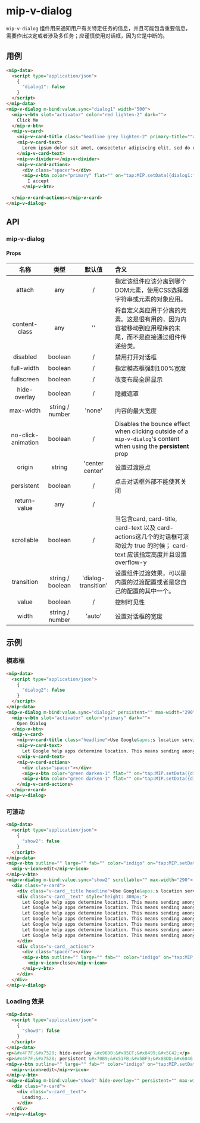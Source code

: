 # mip-v-dialog

`mip-v-dialog` 组件用来通知用户有关特定任务的信息，并且可能包含重要信息，需要作出决定或者涉及多任务；应谨慎使用对话框，因为它是中断的。

## 用例

```html
<mip-data>
  <script type="application/json">
    {
      "dialog1": false
    }
  </script>
</mip-data>
<mip-v-dialog m-bind:value.sync="dialog1" width="500">
  <mip-v-btn slot="activator" color="red lighten-2" dark="">
    Click Me
  </mip-v-btn>
  <mip-v-card>
    <mip-v-card-title class="headline grey lighten-2" primary-title="">Privacy Policy</mip-v-card-title>
    <mip-v-card-text>
      Lorem ipsum dolor sit amet, consectetur adipiscing elit, sed do eiusmod tempor incididunt ut labore et dolore magna aliqua. Ut enim ad minim veniam, quis nostrud exercitation ullamco laboris nisi ut aliquip ex ea commodo consequat. Duis aute irure dolor in reprehenderit in voluptate velit esse cillum dolore eu fugiat nulla pariatur. Excepteur sint occaecat cupidatat non proident, sunt in culpa qui officia deserunt mollit anim id est laborum.
    </mip-v-card-text>
    <mip-v-divider></mip-v-divider>
    <mip-v-card-actions>
      <div class="spacer"></div>
      <mip-v-btn color="primary" flat="" on="tap:MIP.setData({dialog1:false})">
        I accept
      </mip-v-btn>
    
  </mip-v-card-actions></mip-v-card>
</mip-v-dialog>
```

## API

### mip-v-dialog

#### Props

名称|类型|默认值|含义
:--:|:--:|:--:|:---
attach|any|/|指定该组件应该分离到哪个DOM元素，使用CSS选择器字符串或元素的对象应用。
content-class|any|''|将自定义类应用于分离的元素。这是很有用的，因为内容被移动到应用程序的末尾，而不是直接通过组件传递给类。
disabled|boolean|/|禁用打开对话框
full-width|boolean|/|指定模态框强制100%宽度
fullscreen|boolean|/|改变布局全屏显示
hide-overlay|boolean|/|隐藏遮罩
max-width|string / number|'none'|内容的最大宽度
no-click-animation|boolean|/|Disables the bounce effect when clicking outside of a `mip-v-dialog`'s content when using the **persistent** prop
origin|string|'center center'|设置过渡原点
persistent|boolean|/|点击对话框外部不能使其关闭
return-value|any|/|
scrollable|boolean|/|当包含card, card-title, card-text 以及 card-actions这几个的对话框可滚动设为 true 的时候； card-text 应该指定高度并且设置 overflow-y
transition|string / boolean|'dialog-transition'|设置组件过渡效果，可以是内置的过渡配置或者是您自己的配置的其中一个。
value|boolean|/|控制可见性
width|string / number|'auto'|设置对话框的宽度

## 示例

### 模态框

```html
<mip-data>
  <script type="application/json">
    {
      "dialog2": false
    }
  </script>
</mip-data>
<mip-v-dialog m-bind:value.sync="dialog2" persistent="" max-width="290">
  <mip-v-btn slot="activator" color="primary" dark="">
    Open Dialog
  </mip-v-btn>
  <mip-v-card>
    <mip-v-card-title class="headline">Use Google&apos;s location service?</mip-v-card-title>
    <mip-v-card-text>
      Let Google help apps determine location. This means sending anonymous location data to Google, even when no apps are running.
    </mip-v-card-text>
    <mip-v-card-actions>
      <div class="spacer"></div>
      <mip-v-btn color="green darken-1" flat="" on="tap:MIP.setData({dialog2:false})">Disagree</mip-v-btn>
      <mip-v-btn color="green darken-1" flat="" on="tap:MIP.setData({dialog2:false})">Agree</mip-v-btn>
    </mip-v-card-actions>
  </mip-v-card>
</mip-v-dialog>
```

### 可滚动

```html
<mip-data>
  <script type="application/json">
    {
      "show2": false
    }
  </script>
</mip-data>
<mip-v-btn outline="" large="" fab="" color="indigo" on="tap:MIP.setData({show2:true})">
  <mip-v-icon>edit</mip-v-icon>
</mip-v-btn>
<mip-v-dialog m-bind:value.sync="show2" scrollable="" max-width="290">
  <div class="v-card">
    <div class="v-card__title headline">Use Google&apos;s location service?</div>
    <div class="v-card__text" style="height: 300px;">
      Let Google help apps determine location. This means sending anonymous location data to Google, even when no apps are running.
      Let Google help apps determine location. This means sending anonymous location data to Google, even when no apps are running.
      Let Google help apps determine location. This means sending anonymous location data to Google, even when no apps are running.
      Let Google help apps determine location. This means sending anonymous location data to Google, even when no apps are running.
      Let Google help apps determine location. This means sending anonymous location data to Google, even when no apps are running.
      Let Google help apps determine location. This means sending anonymous location data to Google, even when no apps are running.
      Let Google help apps determine location. This means sending anonymous location data to Google, even when no apps are running.
    </div>
    <div class="v-card__actions">
      <div class="spacer"></div>
      <mip-v-btn outline="" large="" fab="" color="indigo" on="tap:MIP.setData({show2:false})">
        <mip-v-icon>close</mip-v-icon>
      </mip-v-btn>
    </div>
  </div>
</mip-v-dialog>
```

### Loading 效果

```html
<mip-data>
  <script type="application/json">
    {
      "show3": false
    }
  </script>
</mip-data>
<p>&#x4F7F;&#x7528; hide-overlay &#x9690;&#x85CF;&#x8499;&#x5C42;</p>
<p>&#x4F7F;&#x7528; persistent &#x70B9;&#x51FB;&#x5BF9;&#x8BDD;&#x6846;&#x5916;&#x90E8;&#x4E0D;&#x80FD;&#x4F7F;&#x5176;&#x5173;&#x95ED;</p>
<mip-v-btn outline="" large="" fab="" color="indigo" on="tap:MIP.setData({show3:true})">
  <mip-v-icon>edit</mip-v-icon>
</mip-v-btn>
<mip-v-dialog m-bind:value="show3" hide-overlay="" persistent="" max-width="290">
  <div class="v-card">
    <div class="v-card__text">
      Loading...
    </div>
  </div>
</mip-v-dialog>
```

